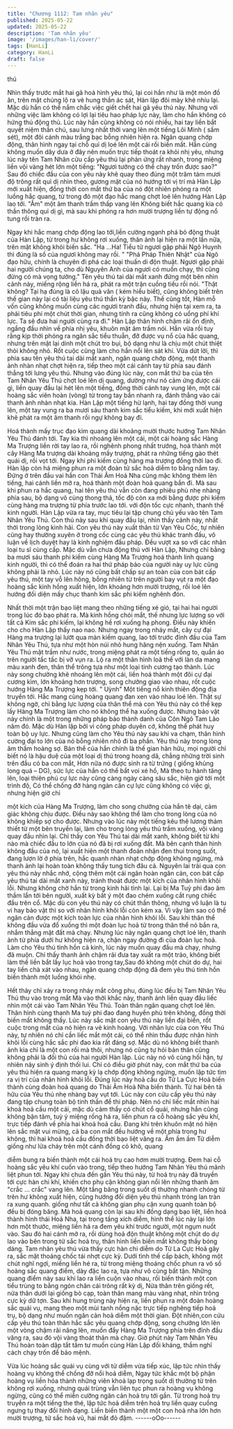 ```yaml
---
title: "Chương 1112: Tam nhãn yêu"
published: 2025-05-22
updated: 2025-05-22
description: 'Tam nhãn yêu'
image: '/images/han-li/cover/'
tags: [HanLi]
category: HanLi
draft: false
---
```


thú

Nhìn thấy trước mắt hai gã hoá hình yêu thú, lại coi hắn như là
một món đồ ăn, trên mặt chúng lộ ra vẻ hung thần ác sát, Hàn lập
đôi mày khẽ nhíu lại.
Mặc dù hắn có thể nắm chắc việc giết chết hai gã yêu thú này.
Nhưng với những việc làm không có lợi lại tiêu hao pháp lực này,
làm cho hắn không có hứng thú động thủ.
Lúc này hắn cũng không có nói nhiều, hai tay liền bắt quyết niệm
thần chú, sau lưng nhất thời vang lên một tiếng Lôi Minh ( sấm
sét), một đôi cánh màu trắng bạc bỗng nhiên hiện ra.
Ngân quang chớp động, thân hình ngay tại chỗ quỉ dị loé lên một
cái rồi biến mất.
Hắn cũng không muốn dây dưa ở đây nên muốn trực tiếp thoát ra
khỏi nhị yêu, nhưng lúc này tên Tam Nhãn cửu cấp yêu thú lại
phản ứng rất nhanh, trong miệng liền vội vàng hét lớn một tiếng:
"Ngươi tưởng có thể chạy trốn được sao?" Sau đó chiếc đầu của
con yêu này khẽ quay theo đúng một trăm tám mươi độ trông rất
quỉ dị nhìn theo, gương mặt của nó hướng tới vị trí mà Hàn Lập
mới xuất hiện, đồng thời con mắt thứ ba của nó đột nhiên phóng
ra một luồng hắc quang, từ trong đó một đạo hắc mang chợt loé
lên hướng Hàn Lập lao tới.
"Ầm" một âm thanh trầm thấp vang lên
Không biết hắc quang kia có thần thông quỉ dị gì, mà sau khi
phóng ra hơn mười trượng liền tự động nổ tung rồi tràn ra.

Ngay khi hắc mang chớp động lao tới,liền cường ngạnh phá bỏ
động thuật của Hàn Lập, từ trong hư không rơi xuống, thân ảnh
lại hiện ra một lần nữa, trên mặt không khỏi biến sắc.
"Ha …Ha! Tiểu tử ngươi gặp phải Ngô Huynh thì đúng là số của
ngươi không may rồi.
" "Phá Pháp Thiên Nhật" của Ngô đạo hữu, chính là chuyên đi
phá các loại thuấn di độn thuật. Ngươi gặp phải hai người chúng
ta, cho dù Nguyên Anh của ngươi có muốn chạy, thì cũng đừng
có mà vọng tưởng." Tên yêu thú tai dài mắt xanh đứng một bên
nhìn cảnh này, miếng rộng liền há ra, phát ra một trận cuồng tiếu
rồi nói.
"Thật không? Tại hạ đúng là cô lậu quả văn ( kém hiểu biết), cũng
không biết trên thế gian này lại có tài liệu yêu thú thần kỳ bậc này.
Thế cũng tốt, Hàn mỗ vốn cũng không muốn cùng các ngươi
tranh đấu, nhưng hiện tại xem ra, ta phải tiêu phí một chút thời
gian, nhưng tính ra cũng không có uổng phí khí lực. Ta sẽ đưa hai
người cùng ra đi." Hàn Lập thân hình chậm rãi ổn định, ngẩng
đầu nhìn về phía nhị yêu, khuôn mặt âm trầm nói.
Hắn vừa rồi tuy rằng kịp thời phóng ra ngân sắc tiểu thuẫn, đỡ
được vụ nổ của hắc quang, nhưng trên mặt lại dính một chút tro
bụi, bộ dạng như là chịu một chút thiệt thòi không nhỏ. Rốt cuộc
cũng làm cho hắn nổi lên sát khí.
Vừa dứt lời, thì phía sau tên yêu thú tai dài mắt xanh, ngân quang
chớp động, một thanh ảnh nhàn nhạt chợt hiện ra, tiếp theo một
cái cánh tay từ phía sau đánh thẳng tới lưng yêu thú.
Nhưng vào đúng lúc này, con mắt thứ ba của tên Tam Nhãn Yêu
Thú chợt loé lên dị quang, dường như nó cảm ứng được cái gì,
liền quay đầu lại hét lên một tiếng, đồng thời cánh tay vung lên,
một cái hoàng sắc viên hoàn (vòng) từ trong tay bắn nhanh ra,
đánh thẳng vào cái thanh ảnh nhàn nhạt kia.
Hàn Lập một tiếng hừ lạnh, hai tay đồng thời vung lên, một tay
vung ra ba mươi sáu thanh kim sắc tiểu kiếm, khi mới xuất hiện
khẽ phát ra một âm thanh rồi ngự không bay đi.

Hoá thành mấy trục đạo kim quang dài khoảng mười thước hướng
Tam Nhãn Yêu Thú đánh tới. Tay kia thì nhoáng lên một cái, một
cái hoàng sắc Hàng Ma Trượng liền rời tay lao ra, rồi nghênh
phong nhất trướng, hoá thành một cây Hàng Ma trượng dài
khoảng mấy trượng, phát ra những tiếng gào thét quái dị, rồi vọt
tới.
Ngay khi phi kiếm cùng hàng ma trượng đồng thời lao đi. Hàn lập
còn há miệng phun ra một đoàn tử sắc hoả diễm to bằng nắm tay.
Đứng ở trên đầu vai hắn con Thái Âm Hoả Nha cũng mặc không
thèm lên tiếng, hai cánh liền mở ra, hoá thành một đoàn hoả
quang bắn đi.
Mà sau khi phun ra hắc quang, hai tên yêu thú vẫn còn đang
phiêu phù nhẹ nhàng phía sau, bộ dạng vô cùng thong thả, tốc độ
còn xa mới bằng được phi kiếm cùng hàng ma trượng từ phía
trước lao tới. với độn tốc cực nhanh, thanh thế kinh người.
Hàn Lập vừa ra tay, mục tiêu lại tập chung chủ yếu vào tên Tam
Nhãn Yêu Thú.
Con thú này sau khi quay đầu lại, nhìn thấy cảnh này, nhất thời
trong lòng kinh hãi.
Con yêu thú này xuất thân từ Vạn Yêu Cốc, tự nhiên cũng hay
thường xuyên ở trong cốc cùng các yêu thú khác tranh đấu, vô
luận về lịch duyệt hay là kinh nghiệm đấu pháp. Đều vượt xa so
với các nhân loại tu sĩ cùng cấp. Mặc dù vẫn chưa động thủ với
Hàn Lập, Nhưng chỉ bằng ba mươi sáu thanh phi kiếm cùng Hàng
Ma Trượng hoá thành linh quang kinh người, thì có thể đoán ra
hai thứ pháp bảo của người này uy lực cũng không phải là nhỏ.
Lúc này nó cũng bất chấp sự an toàn của con bát cấp yêu thú,
một tay vỗ lên hông, bỗng nhiên từ trên người bay vụt ra một đạo
hoàng sắc kinh hồng xuất hiện, lớn khoảng hơn mười trượng, rồi
loé lên hướng đối diện mấy chục thanh kim sắc phi kiếm nghênh
đón.

Nhất thời một trận bạo liệt mang theo những tiếng xé gió, tại hai
hai người trong lúc đó bạo phát ra. Mà kinh hồng chói mắt, thế
nhưng lực lượng so với tất cả Kim sắc phi kiếm, lại không hề rơi
xuống hạ phong.
Điều này khiến cho cho Hàn Lập thấy nao nao.
Nhưng ngay trong nháy mắt, cây cự đại Hàng ma trượng lại lướt
qua màn kiếm quang, lao tới trước đỉnh đầu của Tam Nhãn Yêu
Thú, tựa như một hòn núi nhỏ hung hăng nện xuống.
Tam Nhãn Yêu Thú mặt trầm như nước, trong miệng phát ra một
tiếng rống to, quần áo trên người tấc tấc bị vỡ vụn ra. Lộ ra một
thân hình loã thể với làn da mang màu xanh đen, thân thể trông
tựa như một loại tinh cương tạo thành.
Lúc này song chưởng khẽ nhoáng lên một cái, liền hoá thành một
đôi cự đại cương kìm, lớn khoảng hơn trượng, song chưởng giao
vào nhau, rốt cuộc hướng Hàng Ma Trượng kẹp tới.
" Uỳnh" Một tiếng nổ kinh thiên động địa truyền tới. Hắc mang
cùng hoàng quang đan xen vào nhau loé lên. Thật sự không ngờ,
chỉ bằng lực lượng của thân thể mà con Yêu thú này có thể kẹp
lấy Hàng Ma Trượng làm cho nó không thể hạ xuống được.
Nhưng bảo vật này chính là một trong những pháp bảo thành
danh của Côn Ngô Tam Lão năm đó. Mặc dù Hàn lập bởi vì công
pháp duyên cớ, không thể phát huy toàn bộ uy lực. Nhưng cũng
làm cho Yêu thú này sau khi va chạm, thân hình cường đại to lớn
của nó bỗng nhiên nhỏ đi ba phần.
Yêu thú này trong lòng âm thầm hoảng sợ.
Bản thể của hắn chính là thế gian hãn hữu, mọi người chỉ biết nó
là hậu duệ của một loại dị thú trong hoang dã, chẳng những trời
sinh trên đầu có ba con mắt, Hơn nữa nó được sinh ra từ trứng (
giống khủng long quá – DG), sức lực của hắn có thể bắt voi xé
hổ, Mà theo tu hành tăng lên, loại thiên phú cự lực này cũng càng
ngày càng sâu sắc, hiện giờ tới một trình độ, Có thể chống đỡ
hàng ngàn cân cự lực cũng không có việc gì, nhưng hiện giờ chỉ

một kích của Hàng Ma Trượng, làm cho song chưởng của hắn tê
dại, cảm giác không chịu được. Điều này sao không thể làm cho
trong lòng của nó không khiếp sợ cho được.
Nhưng vào lúc này một tiếng kêu thê lương thảm thiết từ một bên
truyền lại, làm cho trong lòng yêu thú trầm xuống, vội vàng quay
đầu nhìn lại.
Chỉ thấy con Yêu Thú tai dài mắt xanh, không biết từ khi nào mà
chiếc đầu to lớn của nó đã bị rơi xuống đất. Mà bên cạnh thân
hình không đầu của nó, lại xuất hiện một thanh đoản nhận đen
thui trong suốt, đang lượn lờ ở phía trên, hắc quanh nhàn nhạt
chớp động không ngừng, mà thanh ảnh lại hoàn toàn không thấy
tung tích đâu cả.
Nguyên lai trải qua con yêu thú này nhắc nhở, cộng thêm một cái
ngân hoàn ngăn cản, con bát cấp yêu thú tai dài mắt xanh này,
tránh thoát được một kích của nhân hình khôi lỗi. Nhưng không
chờ hắn từ trong kinh hãi tỉnh lại. Lại bị Ma Tuỷ phi đao âm thầm
lẩn tới bên người, xuất kỳ bất ý một đao chém xuống cắt rụng
chiếc đầu trên cổ.
Mặc dù con yêu thú này có chút thần thông, nhưng vô luận là tu vi
hay bảo vật thì so với nhân hình khôi lỗi còn kém xa. Vì vậy làm
sao có thể ngăn cản được một kích toàn lực của nhân hình khôi
lỗi.
Sau khi thân thể không đầu vừa đổ xuống thì một đoàn lục hoả từ
trong thân thể nó bắn ra, nhắm thẳng mặt đất mà chạy.
Nhưng lúc này ngân quang chợt loé lên, thanh ảnh từ phía dưới
hư không hiện ra, chặn ngay đường đi của đoàn lục hoả.
Làm cho Yêu thú tinh hồn cả kinh, lúc này muốn quay đầu mà
chạy, nhưng đã muộn.
Chỉ thấy thanh ảnh chậm rãi đưa tay xuất ra một trảo, không biết
làm thế liền bắt lấy lục hoả vào trong tay,Sau đó không một chút
do dự, hai tay liền chà xát vào nhau, ngân quang chớp động đã
đem yêu thú tinh hồn biến thành một luồng khói nhẹ.

Hết thảy chỉ xảy ra trong nháy mắt công phu, đúng lúc đều bị Tam
Nhãn Yêu Thú thu vào trong mắt
Mà vào thời khắc này, thanh ảnh liền quay đầu liếc nhìn một cái
vào Tam Nhãn Yêu Thú. Toàn thân ngân quang chợt loé lên. Thân
hình cùng thanh Ma tuỷ phi đao đang huyền phù trên không, đồng
thời biến mất không thấy.
Lúc này sắc mặt con yêu thú này liền đại biến, rốt cuộc trong mắt
của nó hiện ra vẻ kinh hoảng.
Với nhãn lực của con Yêu Thú này, tự nhiên nó chỉ cần liếc mắt
một cái, có thể nhìn thấu được nhân hình khôi lỗi cùng hắc sắc
phi đao kia rất đáng sợ. Mặc dù nó không biết thanh ảnh kia chỉ là
một con rối mà thôi, nhưng nó cũng tự hỏi bản thân cũng không
phải là đối thủ của hai người Hàn lập. Lúc này nó vô cùng hối hận,
tự nhiên nảy sinh ý định thối lui.
Chỉ có điều giờ phút này, con mắt thứ ba của yêu thú hiện ra
quang mang kỳ lạ chớp động không ngừng, muốn lập tức tìm ra vị
trí của nhân hình khôi lỗi.
Đúng lúc này hoả cầu do Tử La Cực Hoả biến thành cùng đoàn
hoả quang do Thái Âm Hoả Nha biến thành. Từ hai bên tả hữu
của Yêu thú nhẹ nhàng bay vụt tới.
Lúc này con cửu cấp yêu thú này đang tập chung toàn bộ tinh
thần để thi pháp. Nên nó chỉ liếc mắt nhìn hai khoả hoả cầu một
cái, mặc dù cảm thấy có chút cổ quái, nhưng hắn cũng không bận
tâm, tuỳ ý miệng rống há ra, liền phun ra cỗ hoàng sắc yêu khí,
trực tiếp đánh về phía hai khoả hoả cầu.
Đang khi trên khuôn mặt nó hiện lên sắc mặt vui mừng, cả ba con
mắt đều hướng về một phía trong hư không, thì hai khoả hoả cầu
đồng thời bạo liệt văng ra.
Ầm ầm ầm
Tử diễm giống như lửa cháy trên một cánh đồng cỏ khô, quang

diễm bung ra biến thành một cái hoả trụ cao hơm mười trượng.
Đem hai cỗ hoàng sắc yêu khí cuốn vào trong, tiếp theo hướng
Tam Nhãn Yêu thú mãnh liệt phun tới.
Ngay khi chưa đến gần Yêu thú này, từ hoả trụ này đã truyền tới
cực hàn chi khí, khiến cho phụ cận không gian nổi lên những
thanh âm "crắc … crắc" vang lên. Một tầng băng trong suốt dị
thường nhanh chóng từ trên hư không xuất hiện, cũng hướng đối
diện yêu thú nhanh tróng lan tràn ra xung quanh. giống như tất cả
không gian phụ cận xung quanh toàn bộ đều bị đóng băng.
Mà hoả quang còn lại sau khi đồng dạng bạo liệt, liền hoá thành
hình thái Hoả Nha, tại trong tầng xích diễm, hình thể lúc này lại
lớn hơn một thước, miệng liền há ra đem yêu khí trước người,
một ngụm nuốt vào. Sau đó hai cánh mở ra, rồi dùng hoả độn
thuật không một chút do dự lao vào bên trong tử sắc hoả trụ, thân
hình liền biến mất không thấy bóng dáng.
Tam nhãn yêu thú vừa thấy cực hàn chi diễm do Tử La Cực Hoả
gây ra, sắc mặt thoáng chốc tái nhợt cực kỳ.
Dưới tình thế cấp bách, không một chút nghĩ ngợi, miếng liền hé
ra, từ trong miệng thoáng chốc phun ra vô số hoàng sắc quang
điểm, dày đặc lao ra, tựa như vô cùng bất tận. Những quang điểm
này sau khi lao ra liền cuộn vào nhau, rồi biến thành một con tiểu
trùng to bằng ngón chân cái trông rất kỳ dị, Nửa thân trên giống
rết, nửa thân dưới lại giống bò cạp, toàn thân mang màu vàng
nhạt, nhìn trông cực kỳ dữ tợn.
Sau khi hung trùng này hiện ra, liền phun ra một đoàn hoàng sắc
quái vụ, mang theo một mùi tanh nồng nặc trực tiếp nghêng tiếp
hoả trụ, bộ dạng như muốn ngăn cản hoả diễm một thời gian.
Đột nhiên,con cửu cấp yêu thú toàn thân hắc sắc yêu quang chớp
động, song chưởng lớn lên một vòng chậm rãi nâng lên, muốn
đẩy Hàng Ma Trượng phía trên đỉnh đầu văng ra, sau đó vội vàng
thoát thân mà chạy. Giờ phút này Tam Nhãn Yêu Thú hoàn toàn
dập tắt tâm tư muốn cùng Hàn Lập đối kháng, thầm nghĩ cách
chạy trốn để bảo mệnh.

Vừa lúc hoàng sắc quái vụ cùng với tử diễm vừa tiếp xúc, lập tức
nhìn thấy hoàng vụ không thể chống đỡ nổi hoả diễm, Ngay tức
khắc một bộ phận hoàng vụ liền hóa thành những viên khoả lạp
trọng suốt dị thường từ trên không rơi xuống, nhưng quái trùng
vẫn liên tục phun ra hoàng vụ không ngừng, cũng có thể miễn
cưỡng ngăn cản hoả trụ tới gần.
Từ trong hoả trụ truyền ra một tiếng the thé, lập tức hoả diễm trên
hoả trụ liền quay cuồng ngưng tụ thay đổi hình dạng. Liền biến
thành một một con hoả nha lớn hơn mười trượng, tử sắc hoả vũ,
hai mắt đỏ đậm.
------oOo------
